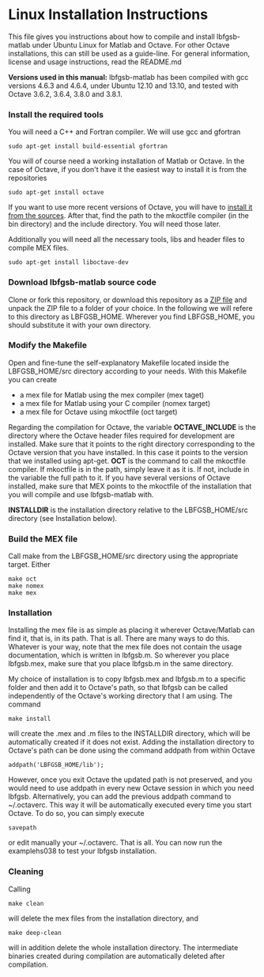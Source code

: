 # Linux Installation Instructions

This file gives you instructions about how to compile and install lbfgsb-matlab under Ubuntu Linux for Matlab and Octave. For other Octave installations, this can still be used as a guide-line. For general information, license and usage instructions, read the README.md

**Versions used in this manual:**
lbfgsb-matlab has been compiled with gcc versions 4.6.3 and 4.6.4, under Ubuntu 12.10 and 13.10, and tested with Octave 3.6.2, 3.6.4, 3.8.0 and 3.8.1.

### Install the required tools
You will need a C++ and Fortran compiler. We will use gcc and gfortran

    sudo apt-get install build-essential gfortran

You will of course need a working installation of Matlab or Octave. In the case of Octave, if you don't have it the easiest way to install it is from the repositories

    sudo apt-get install octave

If you want to use more recent versions of Octave, you will have to [install it from the sources](http://www.gnu.org/software/octave/doc/interpreter/Installation.html).
After that, find the path to the mkoctfile compiler (in the bin directory) and the include directory. You will need those later.

Additionally you will need all the necessary tools, libs and header files to compile MEX
files.

    sudo apt-get install liboctave-dev


### Download lbfgsb-matlab source code
Clone or fork this repository, or download this repository as a
[ZIP file](https://github.com/josombio/lbfgsb-matlab/archive/master.zip)
and unpack the ZIP file to a folder of your choice. In the following we will refere to this directory as LBFGSB_HOME. 
Wherever you find LBFGSB_HOME, you should substitute it with your own directory.

### Modify the Makefile
Open and fine-tune the self-explanatory Makefile located inside the LBFGSB_HOME/src directory according to your needs. With this Makefile you can create
- a mex file for Matlab using the mex compiler (mex taget)
- a mex file for Matlab using your C compiler (nomex target)
- a mex file for Octave using mkoctfile (oct target)

Regarding the compilation for Octave, the variable **OCTAVE_INCLUDE** is the directory where the Octave header files required for development are installed. Make sure that it points to the right directory corresponding to the Octave version that you have installed. In this case it points to the version that we installed using apt-get. **OCT** is the command to call the mkoctfile compiler. If mkoctfile is in the path, simply leave it as it is. If not, include in the variable the full path to it. If you have several versions of Octave installed, make sure that MEX points to the mkoctfile of the installation that you will compile and use lbfgsb-matlab with.
    
**INSTALLDIR** is the installation directory relative to the LBFGSB_HOME/src directory (see Installation below). 

### Build the MEX file
Call make from the LBFGSB_HOME/src directory using the appropriate target. Either

    make oct
    make nomex 
    make mex

### Installation
Installing the mex file is as simple as placing it wherever Octave/Matlab can find it, that is, in its path. That is all. There are many ways to do this. Whatever is your way, note that the mex file does not contain the usage documentation, which is written in lbfgsb.m. So wherever you place lbfgsb.mex, make sure that you place lbfgsb.m in the same directory.

My choice of installation is to copy lbfgsb.mex and lbfgsb.m to a specific folder and then add it to Octave's path, so that lbfgsb can be called independently of the Octave's working directory that I am using. The command

    make install

will create the .mex and .m files to the INSTALLDIR directory, which will be automatically created if it does not exist. Adding the installation directory to Octave's path can be done using the command addpath from within Octave

    addpath('LBFGSB_HOME/lib');

However, once you exit Octave the updated path is not preserved, and you would need to use addpath in every new Octave session in which you need lbfgsb. Alternatively, you can add the previous addpath command to ~/.octaverc. This way it will be automatically executed every time you start Octave. To do so, you can simply execute

    savepath

or edit manually your  ~/.octaverc. That is all. You can now run the examplehs038 to test your lbfgsb installation.

### Cleaning
Calling

    make clean

will delete the mex files from the installation directory, and 

    make deep-clean

will in addition delete the whole installation directory. The intermediate binaries created during compilation are automatically deleted after compilation.
